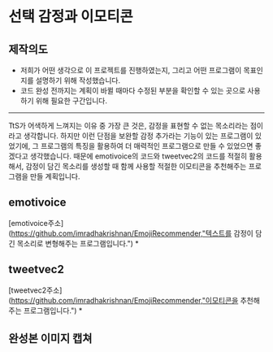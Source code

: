 # 선택 감정과 이모티콘
## 제작의도
- 저희가 어떤 생각으로 이 프로젝트를 진행하였는지, 그리고 어떤 프로그램이 목표인지를 설명하기 위해 작성했습니다.
- 코드 완성 전까지는 계획이 바뀔 때마다 수정된 부분을 확인할 수 있는 곳으로 사용하기 위해 필요한 구간입니다.
----
TtS가 어색하게 느껴지는 이유 중 가장 큰 것은, 감정을 표현할 수 없는 목소리라는 점이라고 생각합니다. 하지만 이런 단점을 보완할 감정 추가라는 기능이 있는 프로그램이 있었기에, 그 프로그램의 특징을 활용하여 더 매력적인 프로그램으로 만들 수 있었으면 좋겠다고 생각했습니다.
때문에 emotivoice의 코드와 tweetvec2의 코드를 적절히 활용해서, 감정이 담긴 목소리를 생성할 때 함께 사용할 적절한 이모티콘을 추천해주는 프로그램을 만들 계획입니다.

## emotivoice
[emotivoice주소](https://github.com/imradhakrishnan/EmojiRecommender,"텍스트를 감정이 담긴 목소리로 변형해주는 프로그램입니다.")
* 


## tweetvec2
[tweetvec2주소](https://github.com/imradhakrishnan/EmojiRecommender,"이모티콘을 추천해주는 프로그램입니다.")
* 
## 완성본 이미지 캡쳐
